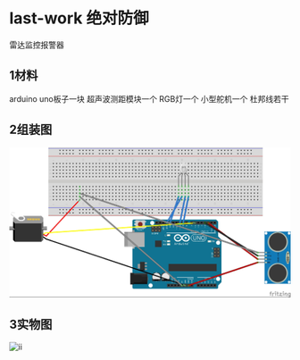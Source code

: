  # last-work 绝对防御
 雷达监控报警器
## 1材料 
arduino uno板子一块 
超声波测距模块一个
RGB灯一个
小型舵机一个 
杜邦线若干 
## 2组装图
![ii](https://github.com/hujunbao718/last-work/blob/master/big%20work%20%E7%BB%9D%E5%AF%B9%E9%98%B2%E5%BE%A1_bb.jpg)
## 3实物图
![ii]()
